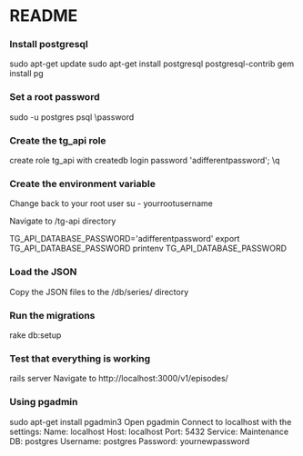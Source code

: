 # README

### Install postgresql
sudo apt-get update
sudo apt-get install postgresql postgresql-contrib
gem install pg

### Set a root password
sudo -u postgres psql
\password

### Create the tg_api role
create role tg_api with createdb login password 'adifferentpassword';
\q

### Create the environment variable
Change back to your root user
su - yourrootusername

Navigate to /tg-api directory

TG_API_DATABASE_PASSWORD='adifferentpassword'
export TG_API_DATABASE_PASSWORD
printenv TG_API_DATABASE_PASSWORD

### Load the JSON
Copy the JSON files to the /db/series/ directory

### Run the migrations
rake db:setup

### Test that everything is working
rails server
Navigate to http://localhost:3000/v1/episodes/

### Using pgadmin
sudo apt-get install pgadmin3
Open pgadmin
Connect to localhost with the settings:
    Name: localhost
    Host: localhost
    Port: 5432
    Service:
    Maintenance DB: postgres
    Username: postgres
    Password: yournewpassword